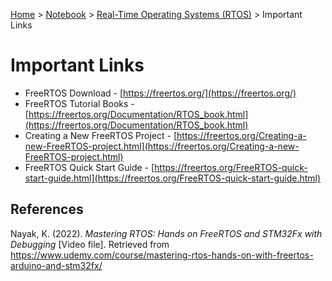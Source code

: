 <a href="../../">Home</a> > <a href="../notebook">Notebook</a> > <a href="./">Real-Time Operating Systems (RTOS)</a> > Important Links

# Important Links



* FreeRTOS Download - [https://freertos.org/](https://freertos.org/)
* FreeRTOS Tutorial Books - [https://freertos.org/Documentation/RTOS_book.html](https://freertos.org/Documentation/RTOS_book.html)
* Creating a New FreeRTOS Project - [https://freertos.org/Creating-a-new-FreeRTOS-project.html](https://freertos.org/Creating-a-new-FreeRTOS-project.html)
* FreeRTOS Quick Start Guide - [https://freertos.org/FreeRTOS-quick-start-guide.html](https://freertos.org/FreeRTOS-quick-start-guide.html)





## References

Nayak, K. (2022). *Mastering RTOS: Hands on FreeRTOS and STM32Fx with Debugging* [Video file]. Retrieved from https://www.udemy.com/course/mastering-rtos-hands-on-with-freertos-arduino-and-stm32fx/

